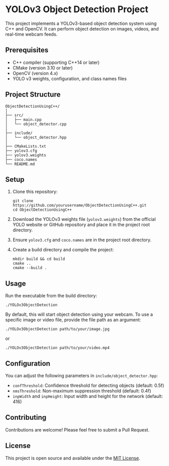 # YOLOv3 Object Detection Project

This project implements a YOLOv3-based object detection system using C++ and OpenCV. It can perform object detection on images, videos, and real-time webcam feeds.

## Prerequisites

- C++ compiler (supporting C++14 or later)
- CMake (version 3.10 or later)
- OpenCV (version 4.x)
- YOLO v3 weights, configuration, and class names files

## Project Structure

```
ObjectDetectionUsingC++/
│
├── src/
│   ├── main.cpp
│   └── object_detector.cpp
│
├── include/
│   └── object_detector.hpp
│
├── CMakeLists.txt
├── yolov3.cfg
├── yolov3.weights
├── coco.names
└── README.md
```

## Setup

1. Clone this repository:
   ```
   git clone https://github.com/yourusername/ObjectDetectionUsingC++.git
   cd ObjectDetectionUsingC++
   ```

2. Download the YOLOv3 weights file (`yolov3.weights`) from the official YOLO website or GitHub repository and place it in the project root directory.

3. Ensure `yolov3.cfg` and `coco.names` are in the project root directory.

4. Create a build directory and compile the project:
   ```
   mkdir build && cd build
   cmake ..
   cmake --build .
   ```

## Usage

Run the executable from the build directory:

```
./YOLOv3ObjectDetection
```

By default, this will start object detection using your webcam. To use a specific image or video file, provide the file path as an argument:

```
./YOLOv3ObjectDetection path/to/your/image.jpg
```
or
```
./YOLOv3ObjectDetection path/to/your/video.mp4
```

## Configuration

You can adjust the following parameters in `include/object_detector.hpp`:

- `confThreshold`: Confidence threshold for detecting objects (default: 0.5f)
- `nmsThreshold`: Non-maximum suppression threshold (default: 0.4f)
- `inpWidth` and `inpHeight`: Input width and height for the network (default: 416)

## Contributing

Contributions are welcome! Please feel free to submit a Pull Request.

## License

This project is open source and available under the [MIT License](LICENSE).
